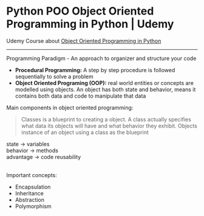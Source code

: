 # Python POO Object Oriented Programming in Python | Udemy <br>

Udemy Course about [Object Oriented Programming in Python](https://www.udemy.com/course/object-oriented-python-programming/learn/lecture/18241898#overview)

---

Programming Paradigm - An approach to organizer and structure your code

- <b>Procedural Programming:</b> A step by step procedure is followed sequentially to solve a problem
- <b>Object Oriented Programing (OOP):</b> real world entities or concepts are modelled using objects. An object has both state and behavior, means it contains both data and code to manipulate that data


Main components in object oriented programming:
> Classes is a blueprint to creating a object. A class actually specifies what data its objects will have and what behavior they exhibit. 
> Objects instance of an object using a class as the blueprint

state -> variables <br>
behavior -> methods <br>
advantage -> code reusability <br>
<br>

Important concepts: <br>
- Encapsulation <br>
- Inheritance <br>
- Abstraction <br>
- Polymorphism <br>

